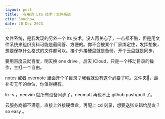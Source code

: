 ```yaml
---
layout: post
title:  有用的 LTS 技术：文件系统
city: Soochow
date: 20 Dec 2023
---
```


文件系统，是我发现的另外一个 lts 技术。没人再关心了，一点都不酷，但是用文件系统来组织资料可能是最简答、方便的。你不会被某个厂家绑定住，发挥想象，想要保存什么格式的文件都可以。接个外接硬盘就是备份，开个云盘就是同步。

要用百度云就百度，明天换 one drive ，后天 iCloud，只是一个移动目录的操作，主打一个自由。

notes 或者 evernote 里面开个子目录？我看就没有这个必要了吧。文件夹📁，最朴实无华的单位，你值得拥有。

ln -s ，neovim 就所有设备同步了。neomutt 再也不上 github push/pull 了。

云服务商都不满意，直接上外接硬盘盒，再配上 cd 刻录，想要送张专辑给朋友？ so easy 。

